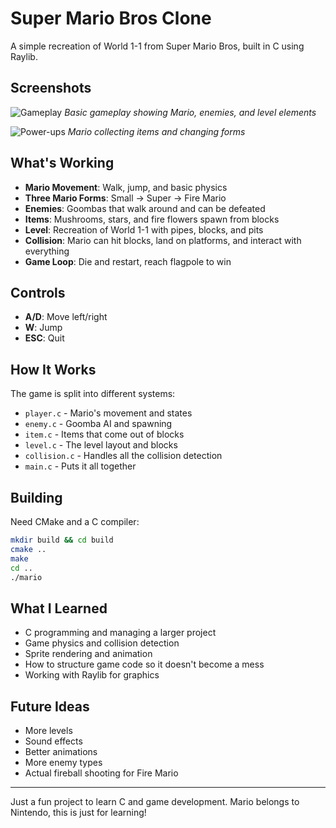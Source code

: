 # Super Mario Bros Clone

A simple recreation of World 1-1 from Super Mario Bros, built in C using Raylib.

## Screenshots


![Gameplay](Downloads/mario1.png)
*Basic gameplay showing Mario, enemies, and level elements*

![Power-ups](Downloads/mario3.png)
*Mario collecting items and changing forms*

## What's Working

- **Mario Movement**: Walk, jump, and basic physics
- **Three Mario Forms**: Small → Super → Fire Mario
- **Enemies**: Goombas that walk around and can be defeated
- **Items**: Mushrooms, stars, and fire flowers spawn from blocks
- **Level**: Recreation of World 1-1 with pipes, blocks, and pits
- **Collision**: Mario can hit blocks, land on platforms, and interact with everything
- **Game Loop**: Die and restart, reach flagpole to win

## Controls

- **A/D**: Move left/right
- **W**: Jump
- **ESC**: Quit

## How It Works

The game is split into different systems:
- `player.c` - Mario's movement and states
- `enemy.c` - Goomba AI and spawning
- `item.c` - Items that come out of blocks
- `level.c` - The level layout and blocks
- `collision.c` - Handles all the collision detection
- `main.c` - Puts it all together

## Building

Need CMake and a C compiler:

```bash
mkdir build && cd build
cmake ..
make
cd ..
./mario
```

## What I Learned

- C programming and managing a larger project
- Game physics and collision detection
- Sprite rendering and animation
- How to structure game code so it doesn't become a mess
- Working with Raylib for graphics

## Future Ideas

- More levels
- Sound effects
- Better animations
- More enemy types
- Actual fireball shooting for Fire Mario

---

Just a fun project to learn C and game development. Mario belongs to Nintendo, this is just for learning!
